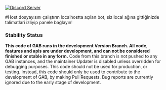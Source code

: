 [![Discord Server](https://discordapp.com/api/guilds/272081064535654400/embed.png)](https://discord.gg/UPJ2xt6)

#Host dosyayısını çalıştırın localhostta açılan bot, siz local ağına gittiğinizde talimatlari izliyip panele bağlayın!

### Stability Status
**This code of GAB runs in the development Version Branch. All code, features and apis are under development, and can not be considered finished or stable in any form.** Code from this branch is not pushed to any GAB instances, and the maintainer Updater is disabled unless overridden for debugging purposes. This code should not be used for production, or testing. Instead, this code should only be used to contribute to the development of GAB, by making Pull Requests. Bug reports are currently ignored due to the early stage of development.
